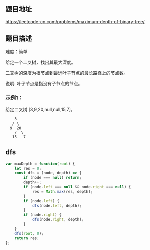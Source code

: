 ## 题目地址

https://leetcode-cn.com/problems/maximum-depth-of-binary-tree/

## 题目描述

难度：简单

给定一个二叉树，找出其最大深度。

二叉树的深度为根节点到最远叶子节点的最长路径上的节点数。

说明: 叶子节点是指没有子节点的节点。

### 示例1：

给定二叉树 [3,9,20,null,null,15,7]，

```
    3
   / \
  9  20
    /  \
   15   7

```

## dfs


```js
var maxDepth = function(root) {
    let res = 0;
    const dfs = (node, depth) => {
        if (node === null) return;
        depth++;
        if (node.left === null && node.right === null) {
            res = Math.max(res, depth);
        }
        if (node.left) {
            dfs(node.left, depth);
        }
        if (node.right) {
            dfs(node.right, depth);
        }
    }
    dfs(root, 0);
    return res;
};
```